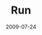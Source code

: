 ---
layout: media
category: media
title: "Run"
date: 2009-07-24
description: "Video from the \"Context\" series about running to those who are hurting."
tag: 
 - run
 - manifesto
 - context
video: "http://s3.amazonaws.com/crossroads-media/other-media/video/Manifesto.mp4"
video-poster: "http://s3.amazonaws.com/crossroads-media/images/run2.jpg"
---